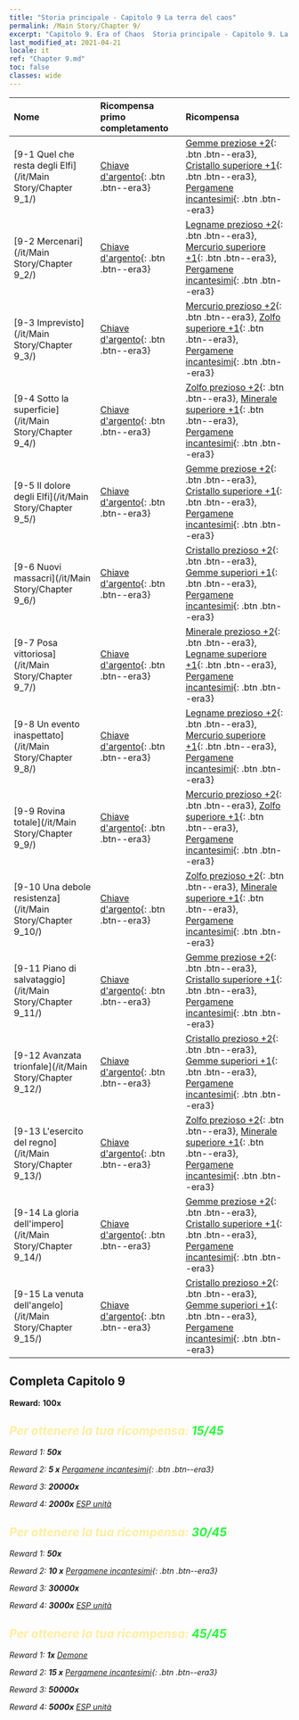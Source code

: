 ```yaml
---
title: "Storia principale - Capitolo 9 La terra del caos"
permalink: /Main Story/Chapter 9/
excerpt: "Capitolo 9. Era of Chaos  Storia principale - Capitolo 9. La terra del caos"
last_modified_at: 2021-04-21
locale: it
ref: "Chapter 9.md"
toc: false
classes: wide
---
```


  | Nome |  Ricompensa primo completamento | Ricompensa |
  |:------------|:------------|:------------| 
  | [9-1 Quel che resta degli Elfi](/it/Main Story/Chapter 9_1/) | [Chiave d'argento](/it/Items/con_693/){: .btn .btn--era3} | [Gemme preziose +2](/it/Items/mat_30/){: .btn .btn--era3}, [Cristallo superiore +1](/it/Items/mat_24/){: .btn .btn--era3}, [Pergamene incantesimi](/it/Items/con_694/){: .btn .btn--era3} |
  | [9-2 Mercenari](/it/Main Story/Chapter 9_2/) | [Chiave d'argento](/it/Items/con_693/){: .btn .btn--era3} | [Legname prezioso +2](/it/Items/mat_27/){: .btn .btn--era3}, [Mercurio superiore +1](/it/Items/mat_21/){: .btn .btn--era3}, [Pergamene incantesimi](/it/Items/con_694/){: .btn .btn--era3} |
  | [9-3 Imprevisto](/it/Main Story/Chapter 9_3/) | [Chiave d'argento](/it/Items/con_693/){: .btn .btn--era3} | [Mercurio prezioso +2](/it/Items/mat_28/){: .btn .btn--era3}, [Zolfo superiore +1](/it/Items/mat_22/){: .btn .btn--era3}, [Pergamene incantesimi](/it/Items/con_694/){: .btn .btn--era3} |
  | [9-4 Sotto la superficie](/it/Main Story/Chapter 9_4/) | [Chiave d'argento](/it/Items/con_693/){: .btn .btn--era3} | [Zolfo prezioso +2](/it/Items/mat_29/){: .btn .btn--era3}, [Minerale superiore +1](/it/Items/mat_19/){: .btn .btn--era3}, [Pergamene incantesimi](/it/Items/con_694/){: .btn .btn--era3} |
  | [9-5 Il dolore degli Elfi](/it/Main Story/Chapter 9_5/) | [Chiave d'argento](/it/Items/con_693/){: .btn .btn--era3} | [Gemme preziose +2](/it/Items/mat_30/){: .btn .btn--era3}, [Cristallo superiore +1](/it/Items/mat_24/){: .btn .btn--era3}, [Pergamene incantesimi](/it/Items/con_694/){: .btn .btn--era3} |
  | [9-6 Nuovi massacri](/it/Main Story/Chapter 9_6/) | [Chiave d'argento](/it/Items/con_693/){: .btn .btn--era3} | [Cristallo prezioso +2](/it/Items/mat_31/){: .btn .btn--era3}, [Gemme superiori +1](/it/Items/mat_23/){: .btn .btn--era3}, [Pergamene incantesimi](/it/Items/con_694/){: .btn .btn--era3} |
  | [9-7 Posa vittoriosa](/it/Main Story/Chapter 9_7/) | [Chiave d'argento](/it/Items/con_693/){: .btn .btn--era3} | [Minerale prezioso +2](/it/Items/mat_26/){: .btn .btn--era3}, [Legname superiore +1](/it/Items/mat_20/){: .btn .btn--era3}, [Pergamene incantesimi](/it/Items/con_694/){: .btn .btn--era3} |
  | [9-8 Un evento inaspettato](/it/Main Story/Chapter 9_8/) | [Chiave d'argento](/it/Items/con_693/){: .btn .btn--era3} | [Legname prezioso +2](/it/Items/mat_27/){: .btn .btn--era3}, [Mercurio superiore +1](/it/Items/mat_21/){: .btn .btn--era3}, [Pergamene incantesimi](/it/Items/con_694/){: .btn .btn--era3} |
  | [9-9 Rovina totale](/it/Main Story/Chapter 9_9/) | [Chiave d'argento](/it/Items/con_693/){: .btn .btn--era3} | [Mercurio prezioso +2](/it/Items/mat_28/){: .btn .btn--era3}, [Zolfo superiore +1](/it/Items/mat_22/){: .btn .btn--era3}, [Pergamene incantesimi](/it/Items/con_694/){: .btn .btn--era3} |
  | [9-10 Una debole resistenza](/it/Main Story/Chapter 9_10/) | [Chiave d'argento](/it/Items/con_693/){: .btn .btn--era3} | [Zolfo prezioso +2](/it/Items/mat_29/){: .btn .btn--era3}, [Minerale superiore +1](/it/Items/mat_19/){: .btn .btn--era3}, [Pergamene incantesimi](/it/Items/con_694/){: .btn .btn--era3} |
  | [9-11 Piano di salvataggio](/it/Main Story/Chapter 9_11/) | [Chiave d'argento](/it/Items/con_693/){: .btn .btn--era3} | [Gemme preziose +2](/it/Items/mat_30/){: .btn .btn--era3}, [Cristallo superiore +1](/it/Items/mat_24/){: .btn .btn--era3}, [Pergamene incantesimi](/it/Items/con_694/){: .btn .btn--era3} |
  | [9-12 Avanzata trionfale](/it/Main Story/Chapter 9_12/) | [Chiave d'argento](/it/Items/con_693/){: .btn .btn--era3} | [Cristallo prezioso +2](/it/Items/mat_31/){: .btn .btn--era3}, [Gemme superiori +1](/it/Items/mat_23/){: .btn .btn--era3}, [Pergamene incantesimi](/it/Items/con_694/){: .btn .btn--era3} |
  | [9-13 L'esercito del regno](/it/Main Story/Chapter 9_13/) | [Chiave d'argento](/it/Items/con_693/){: .btn .btn--era3} | [Zolfo prezioso +2](/it/Items/mat_29/){: .btn .btn--era3}, [Minerale superiore +1](/it/Items/mat_19/){: .btn .btn--era3}, [Pergamene incantesimi](/it/Items/con_694/){: .btn .btn--era3} |
  | [9-14 La gloria dell'impero](/it/Main Story/Chapter 9_14/) | [Chiave d'argento](/it/Items/con_693/){: .btn .btn--era3} | [Gemme preziose +2](/it/Items/mat_30/){: .btn .btn--era3}, [Cristallo superiore +1](/it/Items/mat_24/){: .btn .btn--era3}, [Pergamene incantesimi](/it/Items/con_694/){: .btn .btn--era3} |
  | [9-15 La venuta dell'angelo](/it/Main Story/Chapter 9_15/) | [Chiave d'argento](/it/Items/con_693/){: .btn .btn--era3} | [Cristallo prezioso +2](/it/Items/mat_31/){: .btn .btn--era3}, [Gemme superiori +1](/it/Items/mat_23/){: .btn .btn--era3}, [Pergamene incantesimi](/it/Items/con_694/){: .btn .btn--era3} |


## Completa Capitolo 9

 **Reward:**  **100x** <i class="fas fa-gem"/>



## <span style="color: #ffeea0">Per ottenere la tua ricompensa: </span><span style="color: #27f73a">15/45</span>

 Reward 1:  **50x** <i class="fas fa-gem"/>

 Reward 2: **5 x** [Pergamene incantesimi](/it/Items/con_694/){: .btn .btn--era3}

 Reward 3:  **20000x** <i class="fas fa-coins"/>

 Reward 4:  **2000x** [ESP unità](/it/Items/con_902/)



## <span style="color: #ffeea0">Per ottenere la tua ricompensa: </span><span style="color: #27f73a">30/45</span>

 Reward 1:  **50x** <i class="fas fa-gem"/>

 Reward 2: **10 x** [Pergamene incantesimi](/it/Items/con_694/){: .btn .btn--era3}

 Reward 3:  **30000x** <i class="fas fa-coins"/>

 Reward 4:  **3000x** [ESP unità](/it/Items/con_902/)



## <span style="color: #ffeea0">Per ottenere la tua ricompensa: </span><span style="color: #27f73a">45/45</span>

 Reward 1:  **1x** [Demone](/it/units/Demon/)

 Reward 2: **15 x** [Pergamene incantesimi](/it/Items/con_694/){: .btn .btn--era3}

 Reward 3:  **50000x** <i class="fas fa-coins"/>

 Reward 4:  **5000x** [ESP unità](/it/Items/con_902/)

